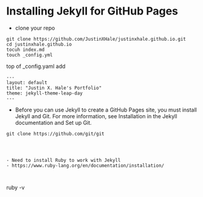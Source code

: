 # Installing Jekyll for GitHub Pages

- clone your repo
```
git clone https://github.com/JustinXHale/justinxhale.github.io.git
cd justinxhale.github.io
tocuh index.md
touch _config.yml
```

top of _config.yaml add
```
---
layout: default
title: "Justin X. Hale's Portfolio"
theme: jekyll-theme-leap-day
---
```





- Before you can use Jekyll to create a GitHub Pages site, you must install Jekyll and Git. For more information, see Installation in the Jekyll documentation and Set up Git.
```
git clone https://github.com/git/git




- Need to install Ruby to work with Jekyll
- https://www.ruby-lang.org/en/documentation/installation/



```
ruby -v
```

